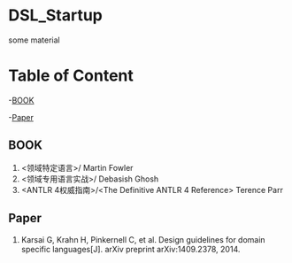 # DSL_Startup
some material

# Table of Content

-[BOOK](#BOOK)

-[Paper](#Paper)


## BOOK
1. <领域特定语言>/<Domain Specific Language> Martin Fowler
2. <领域专用语言实战>/<DSLs in action> Debasish Ghosh
3. <ANTLR 4权威指南>/<The Definitive ANTLR 4 Reference> Terence Parr

## Paper
1. Karsai G, Krahn H, Pinkernell C, et al. Design guidelines for domain specific languages[J]. arXiv preprint arXiv:1409.2378, 2014.